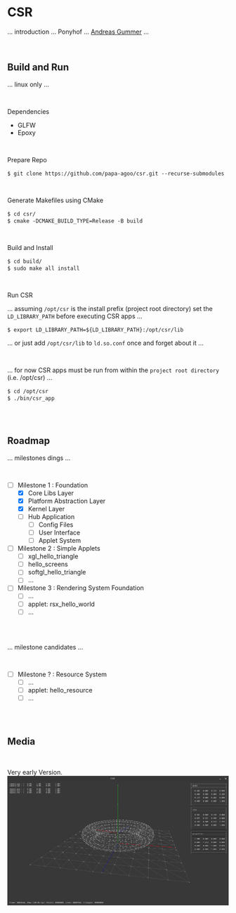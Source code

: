 # CSR

... introduction ... Ponyhof ... [Andreas Gummer](https://github.com/papa-agoo) ...

<br/>

## Build and Run

... linux only ...

<br/>

Dependencies

* GLFW
* Epoxy

<br/>

Prepare Repo

```shell
$ git clone https://github.com/papa-agoo/csr.git --recurse-submodules
```

<br/>

Generate Makefiles using CMake

```shell
$ cd csr/
$ cmake -DCMAKE_BUILD_TYPE=Release -B build
```

<br/>

Build and Install

```shell
$ cd build/
$ sudo make all install
```

<br/>

Run CSR

... assuming `/opt/csr` is the install prefix (project root directory) set the `LD_LIBRARY_PATH` before executing CSR apps ...

```shell
$ export LD_LIBRARY_PATH=${LD_LIBRARY_PATH}:/opt/csr/lib
```

... or just add `/opt/csr/lib` to `ld.so.conf` once and forget about it ...

<br/>

... for now CSR apps must be run from within the `project root directory` (i.e. /opt/csr) ...

```shell
$ cd /opt/csr
$ ./bin/csr_app
```

<br/><br/>

## Roadmap

... milestones dings ...

<br/>

- [ ] Milestone 1 : Foundation
  - [x] Core Libs Layer
  - [x] Platform Abstraction Layer
  - [x] Kernel Layer
  - [ ] Hub Application
    - [ ] Config Files
    - [ ] User Interface
    - [ ] Applet System
- [ ] Milestone 2 : Simple Applets
  - [ ] xgl_hello_triangle
  - [ ] hello_screens
  - [ ] softgl_hello_triangle
  - [ ] ...
- [ ] Milestone 3 : Rendering System Foundation
  - [ ] ...
  - [ ] applet: rsx_hello_world
  - [ ] ...

<br/><br/>

... milestone candidates ...

<br/>

- [ ] Milestone ? : Resource System
  - [ ] ...
  - [ ] applet: hello_resource
  - [ ] ...

<br/><br/>

## Media

<br/>

Very early Version.
![CSR Legacy](files/csr_legacy.png)
